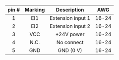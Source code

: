 | **pin #** | **Marking** | **Description** | **AWG** |
| :---: | :---: | :---: | :---: |
| 1 | EI1 | Extension input 1 | 16-24 |
| 2 | EI2 | Extension input 2 | 16-24 |
| 3 | VCC | +24V power | 16-24 |
| 4 | N.C. | No connect | 16-24 |
| 5 | GND | GND (0 V) | 16-24 |
